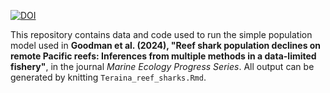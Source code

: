 [![DOI](https://zenodo.org/badge/DOI/10.5281/zenodo.14290617.svg)](https://doi.org/10.5281/zenodo.14290617)

This repository contains data and code used to run the simple population model used in **Goodman et al. (2024), "Reef shark population declines on remote Pacific reefs: Inferences from multiple methods in a data-limited fishery"**, in the journal *Marine Ecology Progress Series*. All output can be generated by knitting `Teraina_reef_sharks.Rmd`.
